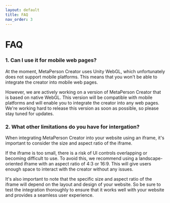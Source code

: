 ```yaml
---
layout: default
title: FAQ
nav_order: 3
---
```


# [](#header-1)FAQ

### [](#header-3)1. Can I use it for mobile web pages?

At the moment, MetaPerson Creator uses Unity WebGL, which unfortunately does not support mobile platforms. This means that you won't be able to integrate the creator into mobile web pages.

However, we are actively working on a version of MetaPerson Creator that is based on native WebGL. This version will be compatible with mobile platforms and will enable you to integrate the creator into any web pages. We're working hard to release this version as soon as possible, so please stay tuned for updates.

### [](#header-3)2. What other limitations do you have for intergation?

When integrating MetaPerson Creator into your website using an iframe, it's important to consider the size and aspect ratio of the iframe.

If the iframe is too small, there is a risk of UI controls overlapping or becoming difficult to use. To avoid this, we recommend using a landscape-oriented iframe with an aspect ratio of 4:3 or 16:9. This will give users enough space to interact with the creator without any issues.

It's also important to note that the specific size and aspect ratio of the iframe will depend on the layout and design of your website. So be sure to test the integration thoroughly to ensure that it works well with your website and provides a seamless user experience.
